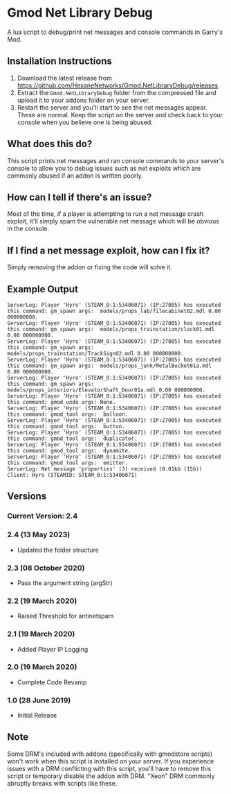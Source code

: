 # Gmod Net Library Debug
A lua script to debug/print net messages and console commands in Garry's Mod. 

## Installation Instructions
1. Download the latest release from https://github.com/HexaneNetworks/Gmod.NetLibraryDebug/releases
2. Extract the `Gmod.NetLibraryDebug` folder from the compressed file and upload it to your addons folder on your server.
3. Restart the server and you'll start to see the net messages appear. These are normal. Keep the script on the server and check back to your console when you believe one is being abused. 

## What does this do?
This script prints net messages and ran console commands to your server's console to allow you to debug issues such as net exploits which are commonly abused if an addon is written poorly.

## How can I tell if there's an issue?
Most of the time, if a player is attempting to run a net message crash exploit, it'll simply spam the vulnerable net message which will be obvious in the console. 

## If I find a net message exploit, how can I fix it?
Simply removing the addon or fixing the code will solve it. 

## Example Output

```
ServerLog: Player 'Hyro' (STEAM_0:1:53406071) (IP:27005) has executed this command: gm_spawn args:  models/props_lab/filecabinet02.mdl 0.00 000000000. 
ServerLog: Player 'Hyro' (STEAM_0:1:53406071) (IP:27005) has executed this command: gm_spawn args:  models/props_trainstation/clock01.mdl 0.00 000000000. 
ServerLog: Player 'Hyro' (STEAM_0:1:53406071) (IP:27005) has executed this command: gm_spawn args:  models/props_trainstation/TrackSign02.mdl 0.00 000000000. 
ServerLog: Player 'Hyro' (STEAM_0:1:53406071) (IP:27005) has executed this command: gm_spawn args:  models/props_junk/MetalBucket01a.mdl 0.00 000000000. 
ServerLog: Player 'Hyro' (STEAM_0:1:53406071) (IP:27005) has executed this command: gm_spawn args:  models/props_interiors/ElevatorShaft_Door01a.mdl 0.00 000000000. 
ServerLog: Player 'Hyro' (STEAM_0:1:53406071) (IP:27005) has executed this command: gmod_undo args: None. 
ServerLog: Player 'Hyro' (STEAM_0:1:53406071) (IP:27005) has executed this command: gmod_tool args:  balloon. 
ServerLog: Player 'Hyro' (STEAM_0:1:53406071) (IP:27005) has executed this command: gmod_tool args:  button. 
ServerLog: Player 'Hyro' (STEAM_0:1:53406071) (IP:27005) has executed this command: gmod_tool args:  duplicator. 
ServerLog: Player 'Hyro' (STEAM_0:1:53406071) (IP:27005) has executed this command: gmod_tool args:  dynamite. 
ServerLog: Player 'Hyro' (STEAM_0:1:53406071) (IP:27005) has executed this command: gmod_tool args:  emitter. 
ServerLog: Net message 'properties' (3) received (0.01kb (15b)) Client: Hyro (STEAMID: STEAM_0:1:53406071)
```

## Versions

### Current Version: 2.4

### 2.4 (13 May 2023)
- Updated the folder structure

### 2.3 (08 October 2020)
- Pass the argument string (argStr)

### 2.2 (19 March 2020)
- Raised Threshold for antinetspam

### 2.1 (19 March 2020)
- Added Player IP Logging

### 2.0 (19 March 2020)
- Complete Code Revamp

### 1.0 (28 June 2019)
- Initial Release

## Note
Some DRM's included with addons (specifically with gmodstore scripts) won't work when this script is installed on your server. If you experience issues with a DRM conflicting with this script, you'll have to remove this script or temporary disable the addon with DRM. "Xeon" DRM commonly abruptly breaks with scripts like these. 
